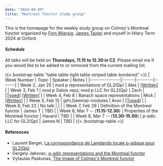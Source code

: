 ```yaml
---
date: "2014-04-09"
title: "Montreal functor study group"
---
```


This is the homepage for the weekly study group on Colmez's Montreal functor organized by [Finn Wiersig](http://finnwiersig.de/), [James Taylor](https://sites.google.com/view/taylorjames) and myself in Hilary Term 2024 at Oxford.

#### Schedule

All talks will be held on **Thursdays, 11.15 to 12.30 in C2**. Please email me if you would like to be added to or removed from the current mailing list.

{{< bootstrap-table "table table-light table-striped table-bordered" >}}
|   Week Number  | Topic | Speaker | Notes |
|:---------------|:------|:--------|:------|
| Week 2, Jan 25 | mod p representations of GL2(Qp) | Alex | [[Written](/study-groups/montreal-functor/week-2-alex.pdf)] |
| Week 3, Feb 1  | mod p Galois reps; mod p LLC for GL2(Qp) | Zach | [[Typed](/study-groups/montreal-functor/week-3-zach-1.pdf)] [[Written](/study-groups/montreal-functor/week-3-zach-2.pdf)] |
| Week 4, Feb 8  | Banach space representations | Mick | [[Written](/study-groups/montreal-functor/week-4-mick.pdf)] |
| Week 5, Feb 15 | (phi,Gamma)-modules | Arun | [[Typed](/study-groups/montreal-functor/week-5-arun.pdf)] |
| Week 6, Feb 22 | No talk |  |  |
| Week 7, Feb 29 | Definition of the Montreal functor | James T | TBD |
| Week 8, Mar 7 -- (**11.15-12.30**) | Properties of the Montreal functor | Havard | TBD |
| Week 8, Mar 7 -- (**13.30-15.00**) | p-adic LLC for GL2(Qp) | James N | TBD |
{{< /bootstrap-table >}}

#### References

- Laurent Berger, [La correspondance de Langlands locale p-adique pour GL2(Qp)](http://www.numdam.org/book-part/AST_2011__339__157_0/)
- Gergely Jakovac, [p-adic representations and the Montreal functor](https://www.math.elte.hu/thesisupload/thesisfiles/2023msc_mat2y-wwmo8o.pdf)
- Vytautas Paskunas, [The image of Colmez's Montreal functor](http://www.numdam.org/item/PMIHES_2013__118__1_0/)